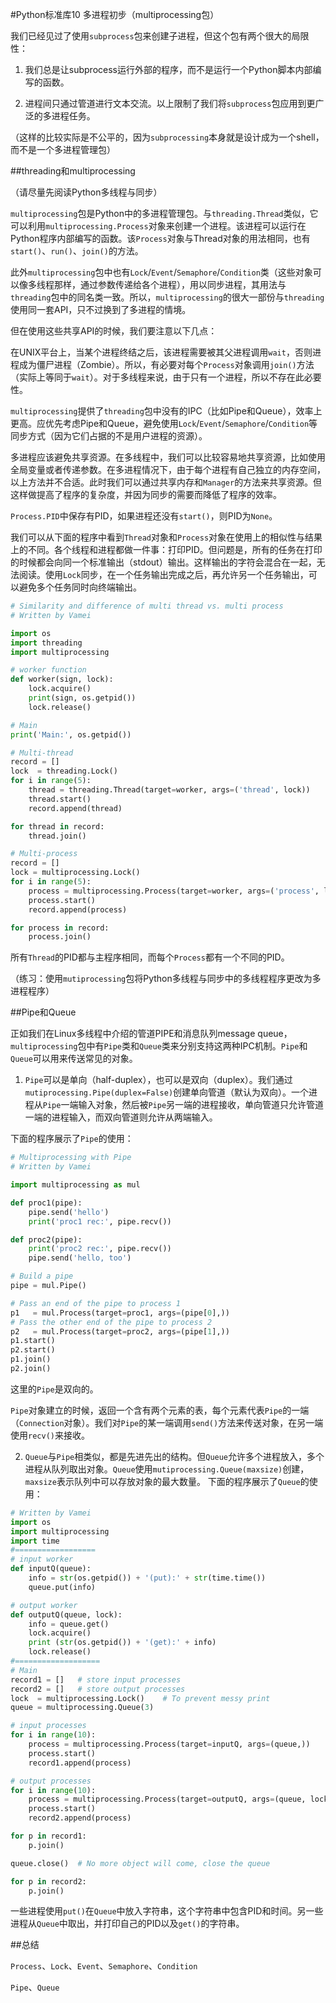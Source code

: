 #Python标准库10 多进程初步（multiprocessing包）

我们已经见过了使用`subprocess`包来创建子进程，但这个包有两个很大的局限性：

1) 我们总是让subprocess运行外部的程序，而不是运行一个Python脚本内部编写的函数。

2) 进程间只通过管道进行文本交流。以上限制了我们将`subprocess`包应用到更广泛的多进程任务。

（这样的比较实际是不公平的，因为`subprocessing`本身就是设计成为一个shell，而不是一个多进程管理包）

##threading和multiprocessing

（请尽量先阅读Python多线程与同步）

`multiprocessing`包是Python中的多进程管理包。与`threading.Thread`类似，它可以利用`multiprocessing.Process`对象来创建一个进程。该进程可以运行在Python程序内部编写的函数。该`Process`对象与Thread对象的用法相同，也有`start()`、`run()`、`join()`的方法。

此外`multiprocessing`包中也有`Lock`/`Event`/`Semaphore`/`Condition`类（这些对象可以像多线程那样，通过参数传递给各个进程），用以同步进程，其用法与`threading`包中的同名类一致。所以，`multiprocessing`的很大一部份与`threading`使用同一套API，只不过换到了多进程的情境。

但在使用这些共享API的时候，我们要注意以下几点：

在UNIX平台上，当某个进程终结之后，该进程需要被其父进程调用`wait`，否则进程成为僵尸进程（Zombie）。所以，有必要对每个`Process`对象调用`join()`方法（实际上等同于`wait`）。对于多线程来说，由于只有一个进程，所以不存在此必要性。

`multiprocessing`提供了`threading`包中没有的IPC（比如Pipe和Queue），效率上更高。应优先考虑Pipe和Queue，避免使用`Lock`/`Event`/`Semaphore`/`Condition`等同步方式（因为它们占据的不是用户进程的资源）。

多进程应该避免共享资源。在多线程中，我们可以比较容易地共享资源，比如使用全局变量或者传递参数。在多进程情况下，由于每个进程有自己独立的内存空间，以上方法并不合适。此时我们可以通过共享内存和`Manager`的方法来共享资源。但这样做提高了程序的复杂度，并因为同步的需要而降低了程序的效率。

`Process.PID`中保存有PID，如果进程还没有`start()`，则PID为`None`。

我们可以从下面的程序中看到`Thread`对象和`Process`对象在使用上的相似性与结果上的不同。各个线程和进程都做一件事：打印PID。但问题是，所有的任务在打印的时候都会向同一个标准输出（stdout）输出。这样输出的字符会混合在一起，无法阅读。使用`Lock`同步，在一个任务输出完成之后，再允许另一个任务输出，可以避免多个任务同时向终端输出。

```python
# Similarity and difference of multi thread vs. multi process
# Written by Vamei

import os
import threading
import multiprocessing

# worker function
def worker(sign, lock):
    lock.acquire()
    print(sign, os.getpid())
    lock.release()

# Main
print('Main:', os.getpid())

# Multi-thread
record = []
lock  = threading.Lock()
for i in range(5):
    thread = threading.Thread(target=worker, args=('thread', lock))
    thread.start()
    record.append(thread)

for thread in record:
    thread.join()

# Multi-process
record = []
lock = multiprocessing.Lock()
for i in range(5):
    process = multiprocessing.Process(target=worker, args=('process', lock))
    process.start()
    record.append(process)

for process in record:
    process.join()
```

所有`Thread`的PID都与主程序相同，而每个`Process`都有一个不同的PID。

（练习：使用`mutiprocessing`包将Python多线程与同步中的多线程程序更改为多进程程序）

##Pipe和Queue

正如我们在Linux多线程中介绍的管道PIPE和消息队列message queue，`multiprocessing`包中有`Pipe`类和`Queue`类来分别支持这两种IPC机制。`Pipe`和`Queue`可以用来传送常见的对象。

1) `Pipe`可以是单向（half-duplex），也可以是双向（duplex）。我们通过`mutiprocessing.Pipe(duplex=False)`创建单向管道（默认为双向）。一个进程从`Pipe`一端输入对象，然后被`Pipe`另一端的进程接收，单向管道只允许管道一端的进程输入，而双向管道则允许从两端输入。

下面的程序展示了`Pipe`的使用：

```python
# Multiprocessing with Pipe
# Written by Vamei

import multiprocessing as mul

def proc1(pipe):
    pipe.send('hello')
    print('proc1 rec:', pipe.recv())

def proc2(pipe):
    print('proc2 rec:', pipe.recv())
    pipe.send('hello, too')

# Build a pipe
pipe = mul.Pipe()

# Pass an end of the pipe to process 1
p1   = mul.Process(target=proc1, args=(pipe[0],))
# Pass the other end of the pipe to process 2
p2   = mul.Process(target=proc2, args=(pipe[1],))
p1.start()
p2.start()
p1.join()
p2.join()
```

这里的`Pipe`是双向的。

`Pipe`对象建立的时候，返回一个含有两个元素的表，每个元素代表`Pipe`的一端（`Connection`对象）。我们对`Pipe`的某一端调用`send()`方法来传送对象，在另一端使用`recv()`来接收。

2) `Queue`与`Pipe`相类似，都是先进先出的结构。但`Queue`允许多个进程放入，多个进程从队列取出对象。`Queue`使用`mutiprocessing.Queue(maxsize)`创建，`maxsize`表示队列中可以存放对象的最大数量。
下面的程序展示了`Queue`的使用：

```python
# Written by Vamei
import os
import multiprocessing
import time
#==================
# input worker
def inputQ(queue):
    info = str(os.getpid()) + '(put):' + str(time.time())
    queue.put(info)

# output worker
def outputQ(queue, lock):
    info = queue.get()
    lock.acquire()
    print (str(os.getpid()) + '(get):' + info)
    lock.release()
#===================
# Main
record1 = []   # store input processes
record2 = []   # store output processes
lock  = multiprocessing.Lock()    # To prevent messy print
queue = multiprocessing.Queue(3)

# input processes
for i in range(10):
    process = multiprocessing.Process(target=inputQ, args=(queue,))
    process.start()
    record1.append(process)

# output processes
for i in range(10):
    process = multiprocessing.Process(target=outputQ, args=(queue, lock))
    process.start()
    record2.append(process)

for p in record1:
    p.join()

queue.close()  # No more object will come, close the queue

for p in record2:
    p.join()
```

一些进程使用`put()`在`Queue`中放入字符串，这个字符串中包含PID和时间。另一些进程从`Queue`中取出，并打印自己的PID以及`get()`的字符串。

##总结

`Process`、`Lock`、`Event`、`Semaphore`、`Condition`

`Pipe`、`Queue`